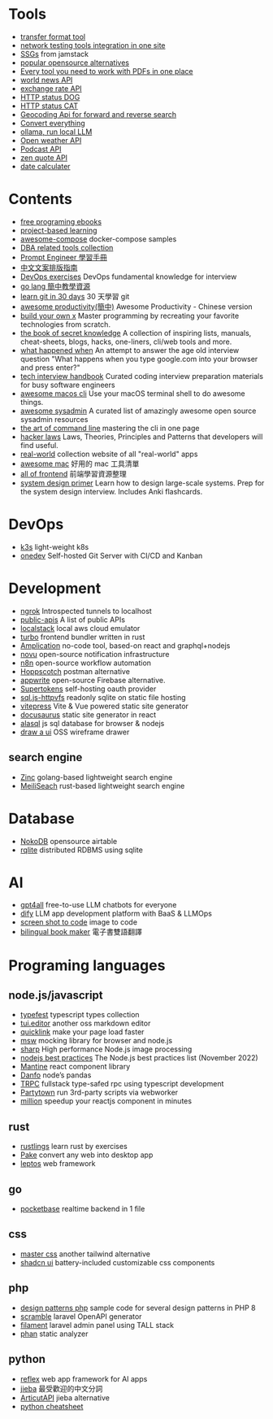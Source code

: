 # Tools
- [transfer format tool](https://transform.tools/)
- [network testing tools integration in one site](https://www.nodecook.com/)
- [SSGs](https://jamstack.org/generators/) from jamstack
- [popular opensource alternatives](https://openalternative.co/)
- [Every tool you need to work with PDFs in one place](https://www.ilovepdf.com/)
- [world news API](https://worldnewsapi.com/)
- [exchange rate API](https://exchangeratesapi.io/)
- [HTTP status DOG](https://http.dog/)
- [HTTP status CAT](https://http.cat/)
- [Geocoding Api for forward and reverse search](https://geokeo.com/)
- [Convert everything](https://cloudconvert.com/)
- [ollama, run local LLM](https://ollama.com/)
- [Open weather API](https://openweathermap.org/api)
- [Podcast API](https://podcastindex-org.github.io)
- [zen quote API](https://zenquotes.io/)
- [date calculater](https://digidates.de/en/)

# Contents
- [free programing ebooks](https://github.com/aluismoya/EbookFoundation-free-programming-books)
- [project-based learning](https://github.com/practical-tutorials/project-based-learning)
- [awesome-compose](https://github.com/docker/awesome-compose) docker-compose samples
- [DBA related tools collection](https://github.com/mgramin/awesome-db-tools)
- [Prompt Engineer 學習手冊](https://github.com/dair-ai/Prompt-Engineering-Guide/tree/main)
- [中文文案排版指南](https://github.com/sparanoid/chinese-copywriting-guidelines)
- [DevOps exercises](https://github.com/bregman-arie/devops-exercises) DevOps fundamental knowledge for interview
- [go lang 簡中教學資源](https://github.com/0voice/Introduction-to-Golang)
- [learn git in 30 days](https://github.com/doggy8088/Learn-Git-in-30-days) 30 天學習 git
- [awesome productivity(簡中)](https://github.com/eastlakeside/awesome-productivity-cn) Awesome Productivity - Chinese version
- [build your own x](https://github.com/codecrafters-io/build-your-own-x) Master programming by recreating your favorite technologies from scratch.
- [the book of secret knowledge](https://github.com/trimstray/the-book-of-secret-knowledge) A collection of inspiring lists, manuals, cheat-sheets, blogs, hacks, one-liners, cli/web tools and more.
- [what happened when](https://github.com/alex/what-happens-when) An attempt to answer the age old interview question "What happens when you type google.com into your browser and press enter?"
- [tech interview handbook](https://github.com/yangshun/tech-interview-handbook) Curated coding interview preparation materials for busy software engineers
- [awesome macos cli](https://github.com/herrbischoff/awesome-macos-command-line) Use your macOS terminal shell to do awesome things.
- [awesome sysadmin](https://github.com/kahun/awesome-sysadmin) A curated list of amazingly awesome open source sysadmin resources
- [the art of command line](https://github.com/jlevy/the-art-of-command-line) mastering the cli in one page
- [hacker laws](https://github.com/dwmkerr/hacker-laws) Laws, Theories, Principles and Patterns that developers will find useful.
- [real-world](https://github.com/gothinkster/realworld) collection website of all "real-world" apps
- [awesome mac](https://github.com/jaywcjlove/awesome-mac) 好用的 mac 工具清單
- [all of frontend](https://github.com/KieSun/all-of-frontend) 前端學習資源整理
- [system design primer](https://github.com/donnemartin/system-design-primer) Learn how to design large-scale systems. Prep for the system design interview. Includes Anki flashcards.

# DevOps
- [k3s](https://github.com/k3s-io/k3s) light-weight k8s
- [onedev](https://github.com/theonedev/onedev) Self-hosted Git Server with CI/CD and Kanban
# Development
- [ngrok](https://github.com/inconshreveable/ngrok) Introspected tunnels to localhost
- [public-apis](https://github.com/public-apis/public-apis) A list of public APIs
- [localstack](https://github.com/localstack/localstack) local aws cloud emulator
- [turbo](https://github.com/vercel/turbo) frontend bundler written in rust
- [Amplication](https://github.com/amplication/amplication) no-code tool, based-on react and graphql+nodejs
- [novu](https://github.com/novuhq/novu) open-source notification infrastructure
- [n8n](https://github.com/n8n-io/n8n) open-source workflow automation
- [Hoppscotch](https://github.com/hoppscotch/hoppscotch) postman alternative
- [appwrite](https://github.com/appwrite/appwrite) open-source Firebase alternative.
- [Supertokens](https://github.com/supertokens) self-hosting oauth provider
- [sql.js-httpvfs](https://github.com/phiresky/sql.js-httpvfs) readonly sqlite on static file hosting
- [vitepress](https://github.com/vuejs/vitepress) Vite & Vue powered static site generator
- [docusaurus](https://github.com/facebook/docusaurus) static site generator in react
- [alasql](https://github.com/AlaSQL/alasql) js sql database for browser & nodejs
- [draw a ui](https://github.com/SawyerHood/draw-a-ui) OSS wireframe drawer
## search engine
- [Zinc](https://github.com/prabhatsharma/zinc) golang-based lightweight search engine
- [MeiliSeach](https://github.com/meilisearch/meilisearch) rust-based lightweight search engine

# Database
- [NokoDB](https://github.com/nocodb/nocodb) opensource airtable
- [rqlite](https://github.com/rqlite/rqlite) distributed RDBMS using sqlite
# AI
- [gpt4all](https://github.com/nomic-ai/gpt4all) free-to-use LLM chatbots for everyone
- [dify](https://github.com/langgenius/dify) LLM app development platform with BaaS & LLMOps
- [screen shot to code](https://github.com/abi/screenshot-to-code) image to code
- [bilingual book maker](https://github.com/yihong0618/bilingual_book_maker) 電子書雙語翻譯
# Programing languages
## node.js/javascript
- [typefest](https://github.com/sindresorhus/type-fest) typescript types collection
- [tui.editor](https://github.com/nhn/tui.editor) another oss markdown editor
- [quicklink](https://github.com/GoogleChromeLabs/quicklink) make your page load faster
- [msw](https://github.com/mswjs/msw) mocking library for browser and node.js
- [sharp](https://github.com/lovell/sharp) High performance Node.js image processing
- [nodejs best practices](https://github.com/goldbergyoni/nodebestpractices) The Node.js best practices list (November 2022)
- [Mantine](https://mantine.dev/) react component library
- [Danfo](https://github.com/javascriptdata/danfojs) node’s pandas
- [TRPC](https://github.com/trpc/trpc) fullstack type-safed rpc using typescript development
- [Partytown](https://github.com/BuilderIO/partytown) run 3rd-party scripts via webworker
- [million](https://github.com/aidenybai/million) speedup your reactjs component in minutes

## rust
- [rustlings](https://github.com/rust-lang/rustlings) learn rust by exercises
- [Pake](https://github.com/tw93/Pake) convert any web into desktop app
- [leptos](https://github.com/leptos-rs/leptos) web framework

## go
- [pocketbase](https://github.com/pocketbase/pocketbase) realtime backend in 1 file

## css
- [master css](https://github.com/master-co/css) another tailwind alternative
- [shadcn ui](https://github.com/shadcn-ui/ui) battery-included customizable css components
## php
- [design patterns php](https://github.com/DesignPatternsPHP/DesignPatternsPHP) sample code for several design patterns in PHP 8
- [scramble](https://github.com/dedoc/scramble) laravel OpenAPI generator
- [filament](https://github.com/filamentphp/filament) laravel admin panel using TALL stack
- [phan](https://github.com/phan/phan) static analyzer

## python
- [reflex](https://github.com/reflex-dev/reflex) web app framework for AI apps
- [jieba](https://github.com/fxsjy/jieba) 最受歡迎的中文分詞
- [ArticutAPI](https://github.com/Droidtown/ArticutAPI) jieba alternative
- [python cheatsheet](https://github.com/gto76/python-cheatsheet)
